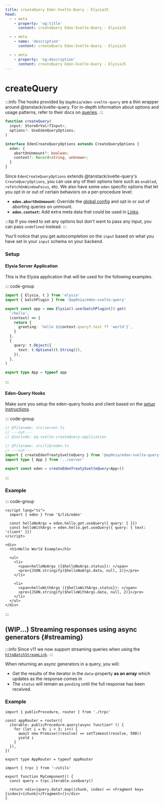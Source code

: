 ```yaml
---
title: createQuery Eden-Svelte-Query - ElysiaJS
head:
  - - meta
    - property: 'og:title'
      content: createQuery Eden-Svelte-Query - ElysiaJS

  - - meta
    - name: 'description'
      content: createQuery Eden-Svelte-Query - ElysiaJS

  - - meta
    - property: 'og:description'
      content: createQuery Eden-Svelte-Query - ElysiaJS
---
```


# createQuery

:::info
The hooks provided by `@ap0nia/eden-svelte-query` are a thin wrapper around @tanstack/svelte-query.
For in-depth information about options and usage patterns,
refer to their docs on [queries](https://tanstack.com/query/v5/docs/framework/react/guides/queries).
:::

```typescript
function createQuery(
  input: StoreOrVal<TInput>,
  options?: UseEdenQueryOptions;
)

interface EdenCreateQueryOptions extends CreateQueryOptions {
  eden: {
    abortOnUnmount?: boolean;
    context?: Record<string, unknown>;
  }
}
```

Since `EdenCreateQueryOptions` extends @tanstack/svelte-query's `CreateQueryOptions`,
you can use any of their options here such as `enabled`, `refetchOnWindowFocus`, etc.
We also have some `eden` specific options that let you opt in or out of certain behaviors on a per-procedure level:

- **`eden.abortOnUnmount`:** Override the [global config](/../sveltekit/setup#config-callback) and opt in or out of aborting queries on unmount.
- **`eden.context`:** Add extra meta data that could be used in [Links](../links).

:::tip
If you need to set any options but don't want to pass any input,
you can pass `undefined` instead.
:::

You'll notice that you get autocompletion on the `input` based on what you have set in your `input` schema on your backend.

### Setup

#### Elysia Server Application

This is the Elysia application that will be used for the following examples.

::: code-group

```typescript twoslash include eq-svelte-createQuery-application [src/server.ts]
import { Elysia, t } from 'elysia'
import { batchPlugin } from '@ap0nia/eden-svelte-query'

export const app = new Elysia().use(batchPlugin()).get(
  '/hello',
  (context) => {
    return {
      greeting: `hello ${context.query?.text ?? 'world'}`,
    }
  },
  {
    query: t.Object({
      text: t.Optional(t.String()),
    }),
  },
)

export type App = typeof app
```

:::

#### Eden-Query Hooks

Make sure you setup the eden-query hooks and client based on the [setup instructions](./setup).

::: code-group

```typescript twoslash
// @filename: src/server.ts
// ---cut---
// @include: eq-svelte-createQuery-application

// @filename: src/lib/eden.ts
// ---cut---
import { createEdenTreatySvelteQuery } from '@ap0nia/eden-svelte-query'
import type { App } from '../server'

export const eden = createEdenTreatySvelteQuery<App>()
```

:::

### Example

::: code-group

```svelte [src/routes/+page.svelte]
<script lang="ts">
  import { eden } from '$/lib/eden'

  const helloNoArgs = eden.hello.get.useQuery({ query: { }})
  const helloWithArgs = eden.hello.get.useQuery({ query: { text: 'client' }})
</script>

<div>
  <h1>Hello World Example</h1>

  <ul>
    <li>
      <span>helloNoArgs ({$helloNoArgs.status}): </span>
      <pre>{JSON.stringify($helloNoArgs.data, null, 2)}</pre>
    </li>

    <li>
      <span>helloWithArgs ({$helloWithArgs.status}): </span>
      <pre>{JSON.stringify($helloWithArgs.data, null, 2)}</pre>
    </li>
  </ul>
</div>
```

:::

## (WIP...) Streaming responses using async generators {#streaming}

:::info
Since v11 we now support streaming queries when using the
[`httpBatchStreamLink`](../links/httpBatchStreamLink.md#generators).
:::

When returning an async generators in a query, you will:

- Get the results of the iterator in the `data`-property **as an array** which updates as the response comes in
- The `status` will remain as `pending` until the full response has been received.

### Example

```tsx title='server/routers/_app.ts'
import { publicProcedure, router } from './trpc'

const appRouter = router({
  iterable: publicProcedure.query(async function* () {
    for (let i = 0; i < 3; i++) {
      await new Promise((resolve) => setTimeout(resolve, 500))
      yield i
    }
  }),
})

export type AppRouter = typeof appRouter
```

```tsx title='components/MyComponent.tsx'
import { trpc } from '~/utils'

export function MyComponent() {
  const query = trpc.iterable.useQuery()

  return <div>{query.data?.map((chunk, index) => <Fragment key={index}>{chunk}</Fragment>)}</div>
}
```
